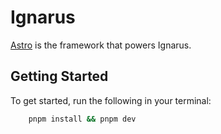 # Ignarus

[Astro](http://astro.build) is the framework that powers Ignarus.

## Getting Started

To get started, run the following in your terminal:

```bash
    pnpm install && pnpm dev
```